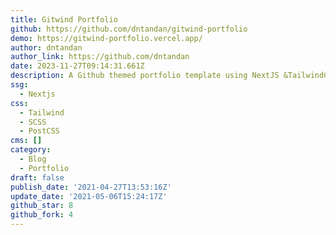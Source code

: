 ```yaml
---
title: Gitwind Portfolio
github: https://github.com/dntandan/gitwind-portfolio
demo: https://gitwind-portfolio.vercel.app/
author: dntandan
author_link: https://github.com/dntandan
date: 2023-11-27T09:14:31.661Z
description: A Github themed portfolio template using NextJS &TailwindCSS
ssg:
  - Nextjs
css:
  - Tailwind
  - SCSS
  - PostCSS
cms: []
category:
  - Blog
  - Portfolio
draft: false
publish_date: '2021-04-27T13:53:16Z'
update_date: '2021-05-06T15:24:17Z'
github_star: 8
github_fork: 4
---
```

